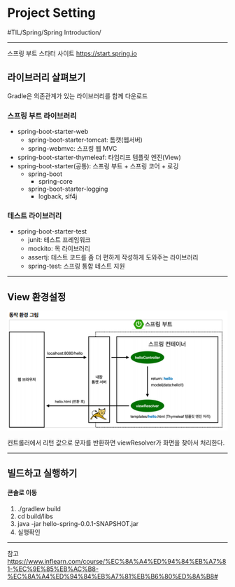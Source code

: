 # Project Setting
#TIL/Spring/Spring Introduction/

---
스프링 부트 스타터 사이트
https://start.spring.io

## 라이브러리 살펴보기
Gradle은 의존관계가 있는 라이브러리를 함께 다운로드


### 스프링 부트 라이브러리
- spring-boot-starter-web
    - spring-boot-starter-tomcat: 톰캣(웹서버)
    - spring-webmvc: 스프링 웹 MVC
- spring-boot-starter-thymeleaf: 타임리프 템플릿 엔진(View)
- spring-boot-starter(공통): 스프링 부트 + 스프링 코어 + 로깅
    - spring-boot
        - spring-core
    - spring-boot-starter-logging
        - logback, slf4j

### 테스트 라이브러리
- spring-boot-starter-test
    - junit: 테스트 프레임워크
    - mockito: 목 라이브러리
    - assertj: 테스트 코드를 좀 더 편하게 작성하게 도와주는 라이브러리
    - spring-test: 스프링 통합 테스트 지원

---
## View 환경설정

![](./images/ps_1.PNG)

컨트롤러에서 리턴 값으로 문자를 반환하면 viewResolver가 화면을 찾아서 처리한다.

---

## 빌드하고 실행하기

#### 콘솔로 이동
1. ./gradlew build
2. cd build/libs
3. java -jar hello-spring-0.0.1-SNAPSHOT.jar
4. 실행확인




---
참고
https://www.inflearn.com/course/%EC%8A%A4%ED%94%84%EB%A7%81-%EC%9E%85%EB%AC%B8-%EC%8A%A4%ED%94%84%EB%A7%81%EB%B6%80%ED%8A%B8#